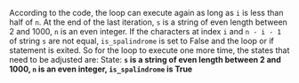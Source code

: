 According to the code, the loop can execute again as long as `i` is less than half of `n`. At the end of the last iteration, `s` is a string of even length between 2 and 1000, `n` is an even integer. If the characters at index `i` and `n - i - 1` of string `s` are not equal, `is_spalindrome` is set to False and the loop or if statement is exited. So for the loop to execute one more time, the states that need to be adjusted are:
State: **`s` is a string of even length between 2 and 1000, `n` is an even integer, `is_spalindrome` is True**